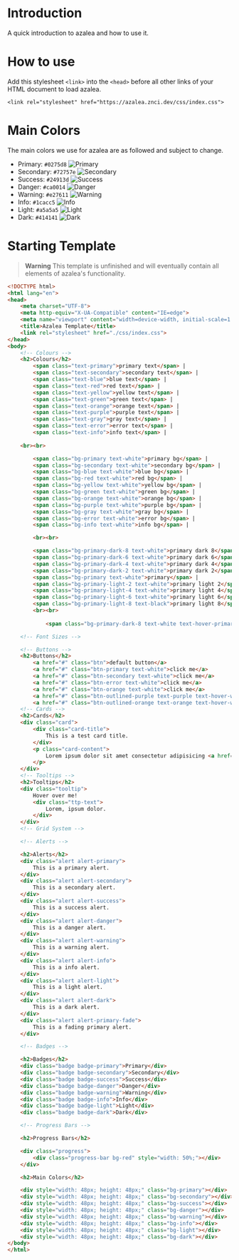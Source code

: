 # Introduction
A quick introduction to azalea and how to use it.

# How to use
Add this stylesheet `<link>` into the `<head>` before all other links of your HTML document to load azalea.

```<link rel="stylesheet" href="https://azalea.znci.dev/css/index.css">```

# Main Colors

The main colors we use for azalea are as followed and subject to change.

- Primary: `#0275d8` ![Primary](./assets/main_colors_primary.png)
- Secondary: `#72757e` ![Secondary](./assets/main_colors_secondary.png)
- Success: `#24913d` ![Success](./assets/main_colors_success.png)
- Danger: `#ca0014` ![Danger](./assets/main_colors_danger.png)
- Warning: `#e27611` ![Warning](./assets/main_colors_warning.png)
- Info: `#1cacc5` ![Info](./assets/main_colors_info.png)
- Light: `#a5a5a5` ![Light](./assets/main_colors_light.png)
- Dark: `#414141` ![Dark](./assets/main_colors_dark.png)

# Starting Template
>  **Warning**
>  This template is unfinished and will eventually contain all elements of azalea's functionality.
```html
<!DOCTYPE html>
<html lang="en">
<head>
	<meta charset="UTF-8">
	<meta http-equiv="X-UA-Compatible" content="IE=edge">
	<meta name="viewport" content="width=device-width, initial-scale=1.0">
	<title>Azalea Template</title>
	<link rel="stylesheet" href="./css/index.css">
</head>
<body>
	<!-- Colours -->
	<h2>Colours</h2>
		<span class="text-primary">primary text</span> |
		<span class="text-secondary">secondary text</span> |
		<span class="text-blue">blue text</span> |
		<span class="text-red">red text</span> |
		<span class="text-yellow">yellow text</span> |
		<span class="text-green">green text</span> |
		<span class="text-orange">orange text</span> |
		<span class="text-purple">purple text</span> |
		<span class="text-gray">gray text</span> |
		<span class="text-error">error text</span> |
		<span class="text-info">info text</span> |
	
	<br><br>

		<span class="bg-primary text-white">primary bg</span> |
		<span class="bg-secondary text-white">secondary bg</span> |
		<span class="bg-blue text-white">blue bg</span> |
		<span class="bg-red text-white">red bg</span> |
		<span class="bg-yellow text-white">yellow bg</span> |
		<span class="bg-green text-white">green bg</span> |
		<span class="bg-orange text-white">orange bg</span> |
		<span class="bg-purple text-white">purple bg</span> |
		<span class="bg-gray text-white">gray bg</span> |
		<span class="bg-error text-white">error bg</span> |
		<span class="bg-info text-white">info bg</span> |

		<br><br>

		<span class="bg-primary-dark-8 text-white">primary dark 8</span> |
		<span class="bg-primary-dark-6 text-white">primary dark 6</span> |
		<span class="bg-primary-dark-4 text-white">primary dark 4</span> |
		<span class="bg-primary-dark-2 text-white">primary dark 2</span> |
		<span class="bg-primary text-white">primary</span> |
		<span class="bg-primary-light-2 text-white">primary light 2</span> |
		<span class="bg-primary-light-4 text-white">primary light 4</span> |
		<span class="bg-primary-light-6 text-white">primary light 6</span> |
		<span class="bg-primary-light-8 text-black">primary light 8</span> |
		<br><br>
	
			<span class="bg-primary-dark-8 text-white text-hover-primary">primary hover</span> |

	<!-- Font Sizes -->

	<!-- Buttons -->
	<h2>Buttons</h2>
		<a href="#" class="btn">default button</a>
		<a href="#" class="btn-primary text-white">click me</a>
		<a href="#" class="btn-secondary text-white">click me</a>
		<a href="#" class="btn-error text-white">click me</a>
		<a href="#" class="btn-orange text-white">click me</a>
		<a href="#" class="btn-outlined-purple text-purple text-hover-white">click me</a>
		<a href="#" class="btn-outlined-orange text-orange text-hover-white">click me</a>
	<!-- Cards -->
	<h2>Cards</h2>
	<div class="card">
		<div class="card-title">
			This is a test card title.
		</div>
		<p class="card-content">
			Lorem ipsum dolor sit amet consectetur adipisicing <a href="#">elit</a>. Ad, eveniet. Quaerat, modi voluptatum harum vel esse eius, laboriosam dolorem quisquam corrupti dolores ab officia dolore.
		</p>
	</div>
	<!-- Tooltips -->
	<h2>Tooltips</h2>
	<div class="tooltip">
		Hover over me!
		<div class="ttp-text">
			Lorem, ipsum dolor.
		</div>
	</div>
	<!-- Grid System -->

	<!-- Alerts -->

	<h2>Alerts</h2>
	<div class="alert alert-primary">
		This is a primary alert.
	</div>
	<div class="alert alert-secondary">
		This is a secondary alert.
	</div>
	<div class="alert alert-success">
		This is a success alert.
	</div>
	<div class="alert alert-danger">
		This is a danger alert.
	</div>
	<div class="alert alert-warning">
		This is a warning alert.
	</div>
	<div class="alert alert-info">
		This is a info alert.
	</div>
	<div class="alert alert-light">
		This is a light alert.
	</div>
	<div class="alert alert-dark">
		This is a dark alert.
	</div>
	<div class="alert alert-primary-fade">
		This is a fading primary alert.
	</div>

	<!-- Badges -->

	<h2>Badges</h2>
	<div class="badge badge-primary">Primary</div>
	<div class="badge badge-secondary">Secondary</div>
	<div class="badge badge-success">Success</div>
	<div class="badge badge-danger">Danger</div>
	<div class="badge badge-warning">Warning</div>
	<div class="badge badge-info">Info</div>
	<div class="badge badge-light">Light</div>
	<div class="badge badge-dark">Dark</div>

	<!-- Progress Bars -->

	<h2>Progress Bars</h2>

	<div class="progress">
		<div class="progress-bar bg-red" style="width: 50%;"></div>
	</div>

	<h2>Main Colors</h2>

	<div style="width: 48px; height: 48px;" class="bg-primary"></div>
	<div style="width: 48px; height: 48px;" class="bg-secondary"></div>
	<div style="width: 48px; height: 48px;" class="bg-success"></div>
	<div style="width: 48px; height: 48px;" class="bg-danger"></div>
	<div style="width: 48px; height: 48px;" class="bg-warning"></div>
	<div style="width: 48px; height: 48px;" class="bg-info"></div>
	<div style="width: 48px; height: 48px;" class="bg-light"></div>
	<div style="width: 48px; height: 48px;" class="bg-dark"></div>
</body>
</html>
```